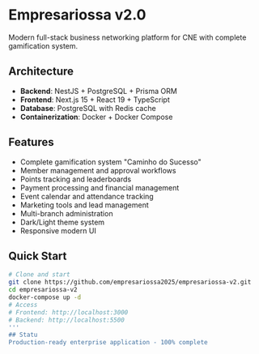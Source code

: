 # Empresariossa v2.0

Modern full-stack business networking platform for CNE with complete gamification system.

## Architecture

- **Backend**: NestJS + PostgreSQL + Prisma ORM
- **Frontend**: Next.js 15 + React 19 + TypeScript
- **Database**: PostgreSQL with Redis cache
- **Containerization**: Docker + Docker Compose

## Features

- Complete gamification system "Caminho do Sucesso"
- Member management and approval workflows
- Points tracking and leaderboards
- Payment processing and financial management
- Event calendar and attendance tracking
- Marketing tools and lead management
- Multi-branch administration
- Dark/Light theme system
- Responsive modern UI

## Quick Start
```bash
# Clone and start
git clone https://github.com/empresariossa2025/empresariossa-v2.git
cd empresariossa-v2
docker-compose up -d
# Access
# Frontend: http://localhost:3000
# Backend: http://localhost:5500
'''
## Statu
Production-ready enterprise application - 100% complete
